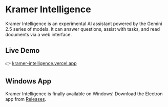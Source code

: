 # Kramer Intelligence

Kramer Intelligence is an experimental AI assistant powered by the Gemini 2.5 series of models. It can answer questions, assist with tasks, and read documents via a web interface.

## Live Demo

👉 [kramer-intelligence.vercel.app](https://kramer-intelligence.vercel.app)

## Windows App

Kramer Intelligence is finally available on Windows! Download the Electron app from [Releases](../../releases).
